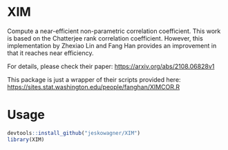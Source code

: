 # XIM

Compute a near-efficient non-parametric correlation coefficient.
This work is based on the Chatterjee rank correlation coefficient.
However, this implementation by Zhexiao Lin and Fang Han provides an improvement in that it reaches near efficiency.

For details, please check their paper: <https://arxiv.org/abs/2108.06828v1>

This package is just a wrapper of their scripts provided here: <https://sites.stat.washington.edu/people/fanghan/XIMCOR.R>

# Usage
```r
devtools::install_github("jeskowagner/XIM")
library(XIM)
```


